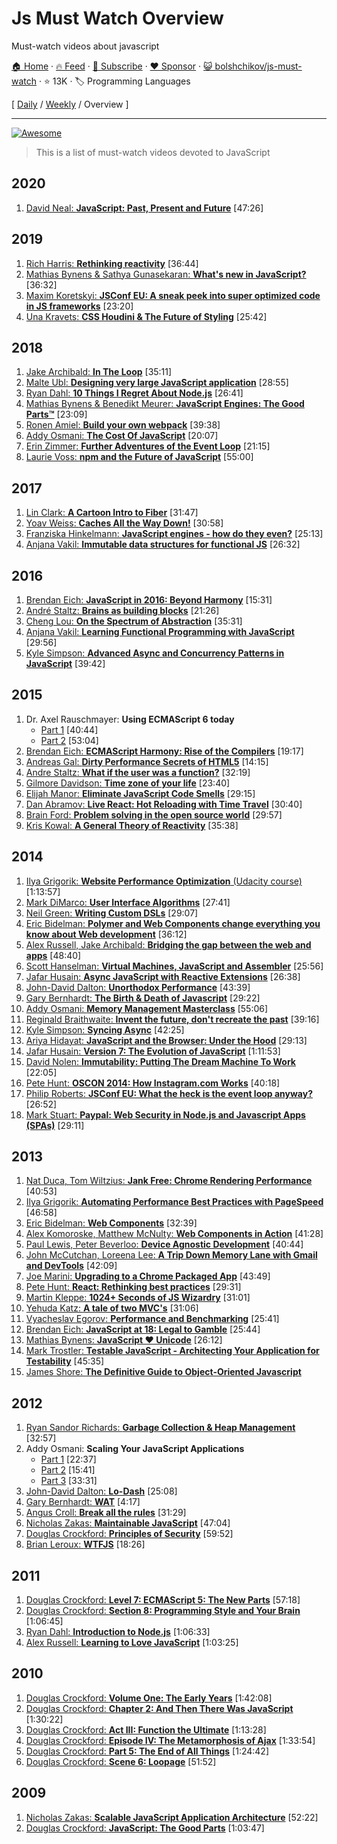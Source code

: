 # Js Must Watch Overview

Must-watch videos about javascript

[🏠 Home](/README.md) · [🔥 Feed](https://www.trackawesomelist.com/bolshchikov/js-must-watch/rss.xml) · [📮 Subscribe](https://trackawesomelist.us17.list-manage.com/subscribe?u=d2f0117aa829c83a63ec63c2f&id=36a103854c) · [❤️  Sponsor](https://github.com/sponsors/theowenyoung) · [😺 bolshchikov/js-must-watch](https://github.com/bolshchikov/js-must-watch) · ⭐ 13K · 🏷️ Programming Languages

[ [Daily](/content/bolshchikov/js-must-watch/README.md) / [Weekly](/content/bolshchikov/js-must-watch/week/README.md) / Overview ]

---

[![Awesome](https://cdn.rawgit.com/sindresorhus/awesome/d7305f38d29fed78fa85652e3a63e154dd8e8829/media/badge.svg)](https://github.com/sindresorhus/awesome)

> This is a list of must-watch videos devoted to JavaScript

## 2020

1.  [David Neal: **JavaScript: Past, Present and Future**](https://youtu.be/n-N67Q0O52U) \[47:26]

## 2019

1.  [Rich Harris: **Rethinking reactivity**](https://www.youtube.com/watch?v=AdNJ3fydeao) \[36:44]
2.  [Mathias Bynens & Sathya Gunasekaran: **What's new in JavaScript?**](https://www.youtube.com/watch?v=c0oy0vQKEZE) \[36:32]
3.  [Maxim Koretskyi: **JSConf EU: A sneak peek into super optimized code in JS frameworks**](https://www.youtube.com/watch?v=_VHNTC67NR8) \[23:20]
4.  [Una Kravets: **CSS Houdini & The Future of Styling**](https://www.youtube.com/watch?v=GhRE3rML9t4) \[25:42]

## 2018

1.  [Jake Archibald: **In The Loop**](https://www.youtube.com/watch?v=cCOL7MC4Pl0) \[35:11]
2.  [Malte Ubl: **Designing very large JavaScript application**](https://www.youtube.com/watch?v=ZZmUwXEiPm4) \[28:55]
3.  [Ryan Dahl: **10 Things I Regret About Node.js**](https://www.youtube.com/watch?v=M3BM9TB-8yA) \[26:41]
4.  [Mathias Bynens & Benedikt Meurer: **JavaScript Engines: The Good Parts™**](https://www.youtube.com/watch?v=5nmpokoRaZI) \[23:09]
5.  [Ronen Amiel: **Build your own webpack**](https://www.youtube.com/watch?v=Gc9-7PBqOC8) \[39:38]
6.  [Addy Osmani: **The Cost Of JavaScript**](https://www.youtube.com/watch?v=63I-mEuSvGA) \[20:07]
7.  [Erin Zimmer: **Further Adventures of the Event Loop**](https://www.youtube.com/watch?v=u1kqx6AenYw) \[21:15]
8.  [Laurie Voss: **npm and the Future of JavaScript**](https://www.youtube.com/watch?v=Qa4dxW-Qi2s) \[55:00]

## 2017

1.  [Lin Clark: **A Cartoon Intro to Fiber**](https://www.youtube.com/watch?v=ZCuYPiUIONs) \[31:47]
2.  [Yoav Weiss: **Caches All the Way Down!**](https://www.youtube.com/watch?v=WFI-Yi9Fb7Y) \[30:58]
3.  [Franziska Hinkelmann: **JavaScript engines - how do they even?**](https://www.youtube.com/watch?v=p-iiEDtpy6I) \[25:13]
4.  [Anjana Vakil: **Immutable data structures for functional JS**](https://www.youtube.com/watch?v=Wo0qiGPSV-s) \[26:32]

## 2016

1.  [Brendan Eich: **JavaScript in 2016: Beyond Harmony**](https://www.oreilly.com/ideas/brendan-eich-javascript-fluent-2016) \[15:31]
2.  [André Staltz: **Brains as building blocks**](https://www.youtube.com/watch?v=1ToJ7cxb1R8) \[21:26]
3.  [Cheng Lou: **On the Spectrum of Abstraction**](https://www.youtube.com/watch?v=mVVNJKv9esE) \[35:31]
4.  [Anjana Vakil: **Learning Functional Programming with JavaScript**](https://www.youtube.com/watch?v=e-5obm1G_FY) \[29:56]
5.  [Kyle Simpson: **Advanced Async and Concurrency Patterns in JavaScript**](https://www.youtube.com/watch?v=Qg1SvpIau6U) \[39:42]

## 2015

1.  Dr. Axel Rauschmayer: **Using ECMAScript 6 today**
    *   [Part 1](https://www.youtube.com/watch?v=Fg3bEZIcnUw) \[40:44]
    *   [Part 2](https://www.youtube.com/watch?v=Vhhq1WpzsnM) \[53:04]
2.  [Brendan Eich: **ECMAScript Harmony: Rise of the Compilers**](https://www.youtube.com/watch?v=PlmsweSNhTw) \[19:17]
3.  [Andreas Gal: **Dirty Performance Secrets of HTML5**](https://www.youtube.com/watch?v=t8x40JXUeWA) \[14:15]
4.  [Andre Staltz: **What if the user was a function?**](https://www.youtube.com/watch?v=1zj7M1LnJV4) \[32:19]
5.  [Gilmore Davidson: **Time zone of your life**](https://www.youtube.com/watch?v=2BdFg5JT9lg) \[23:40]
6.  [Elijah Manor: **Eliminate JavaScript Code Smells**](https://www.youtube.com/watch?v=JVlfj7mQZPo) \[29:15]
7.  [Dan Abramov: **Live React: Hot Reloading with Time Travel**](https://www.youtube.com/watch?v=xsSnOQynTHs) \[30:40]
8.  [Brain Ford: **Problem solving in the open source world**](https://www.youtube.com/watch?v=9iIRZrxK1vA) \[29:57]
9.  [Kris Kowal: **A General Theory of Reactivity**](https://www.youtube.com/watch?v=2p51PE1MZ8U) \[35:38]

## 2014

1.  [Ilya Grigorik: **Website Performance Optimization** (Udacity course)](https://www.udacity.com/course/ud884) \[1:13:57]
2.  [Mark DiMarco: **User Interface Algorithms**](https://www.youtube.com/watch?v=90NsjKvz9Ns\&index=2\&list=PL37ZVnwpeshFXOP2lqCUykYPXYNsK_fgN) \[27:41]
3.  [Neil Green: **Writing Custom DSLs**](https://www.youtube.com/watch?v=lm4jEcnWeKI\&index=11\&list=PL37ZVnwpeshFXOP2lqCUykYPXYNsK_fgN) \[29:07]
4.  [Eric Bidelman: **Polymer and Web Components change everything you know about Web development**](https://www.youtube.com/watch?v=8OJ7ih8EE7s) \[36:12]
5.  [Alex Russell, Jake Archibald: **Bridging the gap between the web and apps**](https://www.youtube.com/watch?v=_yy0CDLnhMA)  \[48:40]
6.  [Scott Hanselman: **Virtual Machines, JavaScript and Assembler**](https://www.youtube.com/watch?v=UzyoT4DziQ4) \[25:56]
7.  [Jafar Husain: **Async JavaScript with Reactive Extensions**](https://www.youtube.com/watch?v=XRYN2xt11Ek) \[26:38]
8.  [John-David Dalton: **Unorthodox Performance**](https://www.youtube.com/watch?v=NthmeLEhDDM) \[43:39]
9.  [Gary Bernhardt: **The Birth & Death of Javascript**](https://www.destroyallsoftware.com/talks/the-birth-and-death-of-javascript) \[29:22]
10. [Addy Osmani: **Memory Management Masterclass**](https://www.youtube.com/watch?v=LaxbdIyBkL0) \[55:06]
11. [Reginald Braithwaite: **Invent the future, don't recreate the past**](http://youtu.be/uYcAjr2J_rU) \[39:16]
12. [Kyle Simpson: **Syncing Async**](https://www.youtube.com/watch?v=-wYw0bZZ38Y) \[42:25]
13. [Ariya Hidayat: **JavaScript and the Browser: Under the Hood**](https://www.youtube.com/watch?v=dibzLw4wPms) \[29:13]
14. [Jafar Husain: **Version 7: The Evolution of JavaScript**](https://www.youtube.com/watch?v=DqMFX91ToLw) \[1:11:53]
15. [David Nolen: **Immutability: Putting The Dream Machine To Work**](https://www.youtube.com/watch?v=SiFwRtCnxv4) \[22:05]
16. [Pete Hunt: **OSCON 2014: How Instagram.com Works**](https://www.youtube.com/watch?v=VkTCL6Nqm6Y) \[40:18]
17. [Philip Roberts: **JSConf EU: What the heck is the event loop anyway?**](https://www.youtube.com/watch?v=8aGhZQkoFbQ) \[26:52]
18. [Mark Stuart: **Paypal: Web Security in Node.js and Javascript Apps (SPAs)**](http://youtu.be/vE5kCqwoSUg) \[29:11]

## 2013

1.  [Nat Duca, Tom Wiltzius: **Jank Free: Chrome Rendering Performance**](https://www.youtube.com/watch?v=n8ep4leoN9A\&feature=youtu.be) \[40:53]
2.  [Ilya Grigorik: **Automating Performance Best Practices with PageSpeed**](https://www.youtube.com/watch?v=uR5urTx8S4E\&feature=youtu.be) \[46:58]
3.  [Eric Bidelman: **Web Components**](https://www.youtube.com/watch?v=fqULJBBEVQE\&feature=youtu.be) \[32:39]
4.  [Alex Komoroske, Matthew McNulty: **Web Components in Action**](https://www.youtube.com/watch?v=0g0oOOT86NY\&feature=youtu.be) \[41:28]
5.  [Paul Lewis, Peter Beverloo: **Device Agnostic Development**](https://www.youtube.com/watch?v=055ekKZk7mc\&feature=youtu.be)  \[40:44]
6.  [John McCutchan, Loreena Lee: **A Trip Down Memory Lane with Gmail and DevTools**](https://www.youtube.com/watch?v=x9Jlu_h_Lyw\&feature=youtu.be) \[42:09]
7.  [Joe Marini: **Upgrading to a Chrome Packaged App**](https://www.youtube.com/watch?v=e0W2szZ2qhg\&feature=youtu.be) \[43:49]
8.  [Pete Hunt: **React: Rethinking best practices**](https://www.youtube.com/watch?v=x7cQ3mrcKaY) \[29:31]
9.  [Martin Kleppe: **1024+ Seconds of JS Wizardry**](https://www.youtube.com/watch?v=RTxtiLp1C8Y) \[31:01]
10. [Yehuda Katz: **A tale of two MVC's**](https://www.youtube.com/watch?v=s1dhXamEAKQ) \[31:06]
11. [Vyacheslav Egorov: **Performance and Benchmarking**](https://www.youtube.com/watch?v=65-RbBwZQdU) \[25:41]
12. [Brendan Eich: **JavaScript at 18: Legal to Gamble**](https://www.youtube.com/watch?v=qrf9ONmtXbM) \[25:44]
13. [Mathias Bynens: **JavaScript ♥ Unicode**](https://vimeo.com/76597193) \[26:12]
14. [Mark Trostler: **Testable JavaScript - Architecting Your Application for Testability**](https://www.youtube.com/watch?v=JjqKQ8ezwKQ) \[45:35]
15. [James Shore: **The Definitive Guide to Object-Oriented Javascript**](https://www.youtube.com/watch?v=PMfcsYzj-9M)

## 2012

1.  [Ryan Sandor Richards: **Garbage Collection & Heap Management**](http://vimeo.com/45140516) \[32:57]
2.  Addy Osmani: **Scaling Your JavaScript Applications**
    *   [Part 1](https://youtu.be/2g8AceFb0is) \[22:37]
    *   [Part 2](https://youtu.be/AlJdI6yNo4U) \[15:41]
    *   [Part 3](https://youtu.be/LZK-ObWu_5I) \[33:31]
3.  [John-David Dalton: **Lo-Dash**](https://www.youtube.com/watch?v=dpPy4f_SeEk) \[25:08]
4.  [Gary Bernhardt: **WAT**](https://www.destroyallsoftware.com/talks/wat) \[4:17]
5.  [Angus Croll: **Break all the rules**](https://www.youtube.com/watch?v=MFtijdklZDo) \[31:29]
6.  [Nicholas Zakas: **Maintainable JavaScript**](https://www.youtube.com/watch?v=c-kav7Tf834) \[47:04]
7.  [Douglas Crockford: **Principles of Security**](https://www.youtube.com/watch?v=ZVCPZTTlhiM) \[59:52]
8.  [Brian Leroux: **WTFJS**](https://www.youtube.com/watch?v=et8xNAc2ic8) \[18:26]

## 2011

1.  [Douglas Crockford: **Level 7: ECMAScript 5: The New Parts**](https://www.youtube.com/watch?v=UTEqr0IlFKY) \[57:18]
2.  [Douglas Crockford: **Section 8: Programming Style and Your Brain**](https://www.youtube.com/watch?v=taaEzHI9xyY) \[1:06:45]
3.  [Ryan Dahl: **Introduction to Node.js**](https://www.youtube.com/watch?v=jo_B4LTHi3I) \[1:06:33]
4.  [Alex Russell: **Learning to Love JavaScript**](https://www.youtube.com/watch?v=seX7jYI96GE) \[1:03:25]

## 2010

1.  [Douglas Crockford: **Volume One: The Early Years**](https://www.youtube.com/watch?v=JxAXlJEmNMg) \[1:42:08]
2.  [Douglas Crockford: **Chapter 2: And Then There Was JavaScript**](https://www.youtube.com/watch?v=RO1Wnu-xKoY) \[1:30:22]
3.  [Douglas Crockford: **Act III: Function the Ultimate**](https://www.youtube.com/watch?v=ya4UHuXNygM) \[1:13:28]
4.  [Douglas Crockford: **Episode IV: The Metamorphosis of Ajax**](https://www.youtube.com/watch?v=Fv9qT9joc0M) \[1:33:54]
5.  [Douglas Crockford: **Part 5: The End of All Things**](https://www.youtube.com/watch?v=47Ceot8yqeI) \[1:24:42]
6.  [Douglas Crockford: **Scene 6: Loopage**](https://www.youtube.com/watch?v=QgwSUtYSUqA) \[51:52]

## 2009

1.  [Nicholas Zakas: **Scalable JavaScript Application Architecture**](https://www.youtube.com/watch?v=vXjVFPosQHw) \[52:22]
2.  [Douglas Crockford: **JavaScript: The Good Parts**](https://www.youtube.com/watch?v=hQVTIJBZook) \[1:03:47]

